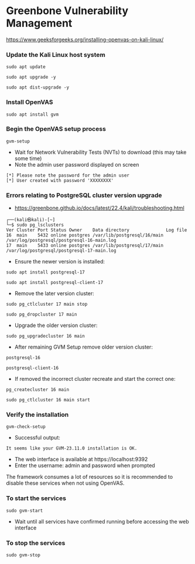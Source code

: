 # Greenbone Vulnerability Management

https://www.geeksforgeeks.org/installing-openvas-on-kali-linux/

### Update the Kali Linux host system
```
sudo apt update
```
```
sudo apt upgrade -y
```
```
sudo apt dist-upgrade -y
```

### Install OpenVAS
```
sudo apt install gvm
```

### Begin the OpenVAS setup process
```
gvm-setup
```

- Wait for Network Vulnerability Tests (NVTs) to download (this may take some time)
- Note the admin user password displayed on screen
```
[*] Please note the password for the admin user
[*] User created with password 'XXXXXXXX'
```

### Errors relating to PostgreSQL cluster version upgrade
- https://greenbone.github.io/docs/latest/22.4/kali/troubleshooting.html

```
┌──(kali㉿kali)-[~]
└─$ sudo pg_lsclusters
Ver Cluster Port Status Owner    Data directory              Log file
16  main    5432 online postgres /var/lib/postgresql/16/main /var/log/postgresql/postgresql-16-main.log                                               
17  main    5433 online postgres /var/lib/postgresql/17/main /var/log/postgresql/postgresql-17-main.log
```

- Ensure the newer version is installed:
```
sudo apt install postgresql-17
```
```
sudo apt install postgresql-client-17
```

- Remove the later version cluster:
```
sudo pg_ctlcluster 17 main stop
```
```
sudo pg_dropcluster 17 main
```

- Upgrade the older version cluster:
```
sudo pg_upgradecluster 16 main
```

- After remaining GVM Setup remove older version cluster:
```
postgresql-16
```
```
postgresql-client-16
```

- If removed the incorrect cluster recreate and start the correct one:
```
pg_createcluster 16 main
```
```
sudo pg_ctlcluster 16 main start
```

### Verify the installation
```
gvm-check-setup
```

- Successful output:
```
It seems like your GVM-23.11.0 installation is OK.
```

- The web interface is available at https://localhost:9392
- Enter the username: admin and password when prompted

The framework consumes a lot of resources so it is recommended to disable these services when not using OpenVAS.  

### To start the services
```
sudo gvm-start
```

- Wait until all services have confirmed running before accessing the web interface

### To stop the services
```
sudo gvm-stop
```
